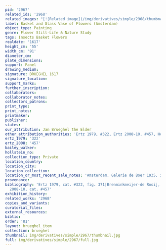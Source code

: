 ```yaml
---
pid: '2967'
related_ids: '2968'
related_images: "[![Related image](/img/derivatives/simple/2968/thumbnail.jpg)](/brughel/2968)"
label: Basket and Glass Vase of Flowers (Amsterdam)
object_type: Painting
genre: Flower Still-Life & Nature Study
tags: Insects Basket Flowers
realdate: '1617'
height_cm: '55'
width_cm: '91'
diameter_cm: 
plate_dimensions: 
support: Panel
drawing_medium: 
signature: BRUEGHEL 1617
signature_location: 
support_marks: 
further_inscription: 
collaborators: 
collaborator_notes: 
collectors_patrons: 
print_type: 
print_notes: 
printmaker: 
publisher: 
states: 
our_attribution: Jan Brueghel the Elder
other_attribution_authorities: 'Ertz 1979, #322, Ertz 2008-10, #457, Honig database'
ertz_1979: '322'
ertz_2008: '457'
bailey_walker: 
hollstein_no: 
collection_type: Private
location_country: 
location_city: 
location_collection: 
location_or_most_recent_sale_notes: 'Amsterdam, Galerie de Boer 1935, inv. #38'
provenance: 
bibliography: 'Ertz 1979, cat. #322, fig. 371|Brenninkmeijer-de Rooij, p. 83|Ertz
  2008-10, cat. #457'
exhibition_history: 
related_works: '2968'
copies_and_variants: 
curatorial_files: 
external_resources: 
biblio: 
order: '81'
layout: brueghel_item
collection: brueghel
thumbnail: img/derivatives/simple/2967/thumbnail.jpg
full: img/derivatives/simple/2967/full.jpg
---
```

